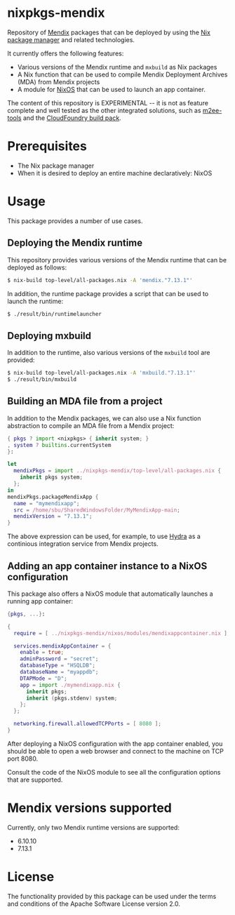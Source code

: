 nixpkgs-mendix
==============
Repository of [Mendix](http://mendix.com) packages that can be deployed by
using the [Nix package manager](http://nixos.org/nix) and related technologies.

It currently offers the following features:
* Various versions of the Mendix runtime and `mxbuild` as Nix packages
* A Nix function that can be used to compile Mendix Deployment Archives (MDA)
  from Mendix projects
* A module for [NixOS](http://nixos.org) that can be used to launch an app
  container.

The content of this repository is EXPERIMENTAL -- it is not as feature complete
and well tested as the other integrated solutions, such as
[m2ee-tools](https://github.com/mendix/m2ee-tools) and the
[CloudFoundry build pack](https://github.com/mendix/cf-mendix-buildpack).

Prerequisites
=============
* The Nix package manager
* When it is desired to deploy an entire machine declaratively: NixOS

Usage
=====
This package provides a number of use cases.

Deploying the Mendix runtime
----------------------------
This repository provides various versions of the Mendix runtime that can be
deployed as follows:

```bash
$ nix-build top-level/all-packages.nix -A 'mendix."7.13.1"'
```

In addition, the runtime package provides a script that can be used to launch
the runtime:

```bash
$ ./result/bin/runtimelauncher
```

Deploying mxbuild
-----------------
In addition to the runtime, also various versions of the `mxbuild` tool are
provided:

```bash
$ nix-build top-level/all-packages.nix -A 'mxbuild."7.13.1"'
$ ./result/bin/mxbuild
```

Building an MDA file from a project
-----------------------------------
In addition to the Mendix packages, we can also use a Nix function abstraction
to compile an MDA file from a Mendix project:

```nix
{ pkgs ? import <nixpkgs> { inherit system; }
, system ? builtins.currentSystem
}:

let
  mendixPkgs = import ../nixpkgs-mendix/top-level/all-packages.nix {
    inherit pkgs system;
  };
in
mendixPkgs.packageMendixApp {
  name = "mymendixapp";
  src = /home/sbu/SharedWindowsFolder/MyMendixApp-main;
  mendixVersion = "7.13.1";
}
```

The above expression can be used, for example, to use
[Hydra](http://nixos.org/hydra) as a continious integration service from Mendix
projects.

Adding an app container instance to a NixOS configuration
---------------------------------------------------------
This package also offers a NixOS module that automatically launches a running
app container:

```nix
{pkgs, ...}:

{
  require = [ ../nixpkgs-mendix/nixos/modules/mendixappcontainer.nix ];

  services.mendixAppContainer = {
    enable = true;
    adminPassword = "secret";
    databaseType = "HSQLDB";
    databaseName = "myappdb";
    DTAPMode = "D";
    app = import ./mymendixapp.nix {
      inherit pkgs;
      inherit (pkgs.stdenv) system;
    };
  };

  networking.firewall.allowedTCPPorts = [ 8080 ];
}
```

After deploying a NixOS configuration with the app container enabled, you
should be able to open a web browser and connect to the machine on TCP port
8080.

Consult the code of the NixOS module to see all the configuration options that
are supported.

Mendix versions supported
=========================
Currently, only two Mendix runtime versions are supported:

* 6.10.10
* 7.13.1

License
=======
The functionality provided by this package can be used under the terms and
conditions of the Apache Software License version 2.0.
